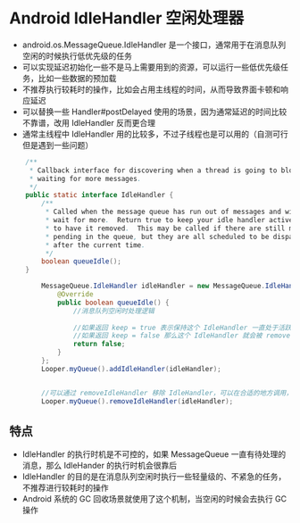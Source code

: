 # Android IdleHandler 空闲处理器
- android.os.MessageQueue.IdleHandler 是一个接口，通常用于在消息队列空闲的时候执行低优先级的任务
- 可以实现延迟初始化一些不是马上需要用到的资源，可以运行一些低优先级任务，比如一些数据的预加载
- 不推荐执行较耗时的操作，比如会占用主线程的时间，从而导致界面卡顿和响应延迟
- 可以替换一些 Handler#postDelayed 使用的场景，因为通常延迟的时间比较不靠谱，改用 IdleHandler 反而更合理
- 通常主线程中 IdleHandler 用的比较多，不过子线程也是可以用的（自测可行但是遇到一些问题）

```java
    /**
     * Callback interface for discovering when a thread is going to block
     * waiting for more messages.
     */
    public static interface IdleHandler {
        /**
         * Called when the message queue has run out of messages and will now
         * wait for more.  Return true to keep your idle handler active, false
         * to have it removed.  This may be called if there are still messages
         * pending in the queue, but they are all scheduled to be dispatched
         * after the current time.
         */
        boolean queueIdle();
    }
```



```java
        MessageQueue.IdleHandler idleHandler = new MessageQueue.IdleHandler() {
            @Override
            public boolean queueIdle() {
                //消息队列空闲时处理逻辑
                
                //如果返回 keep = true 表示保持这个 IdleHandler 一直处于活跃状态，只要消息队列空闲了 queueIdle 方法就会被回调
                //如果返回 keep = false 那么这个 IdleHandler 就会被 remove 移除列表，也就是说当下次队列空闲的时候，不会继续被回调了
                return false;
            }
        };
        Looper.myQueue().addIdleHandler(idleHandler);


        //可以通过 removeIdleHandler 移除 IdleHandler，可以在合适的地方调用，以免出现内存泄漏
        Looper.myQueue().removeIdleHandler(idleHandler);
```
 

## 特点
- IdleHandler 的执行时机是不可控的，如果 MessageQueue 一直有待处理的消息，那么 IdleHander 的执行时机会很靠后
- IdleHandler 的目的是在消息队列空闲时执行一些轻量级的、不紧急的任务，不推荐进行较耗时的操作
- Android 系统的 GC 回收场景就使用了这个机制，当空闲的时候会去执行 GC 操作
